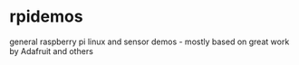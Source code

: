 # rpidemos
general raspberry pi linux and sensor demos - mostly based on great work by Adafruit and others
